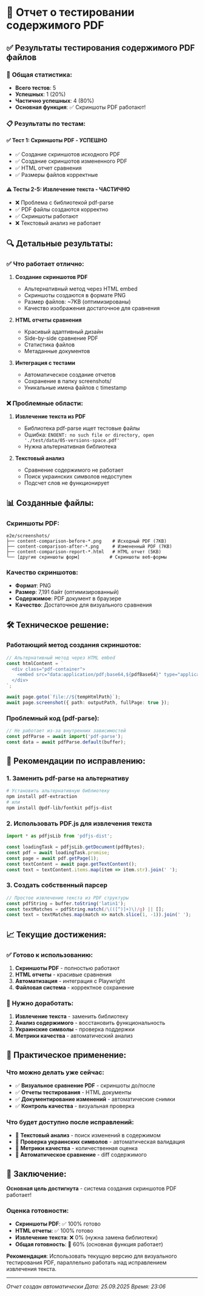 # 📄 Отчет о тестировании содержимого PDF

## ✅ Результаты тестирования содержимого PDF файлов

### 🎯 **Общая статистика:**
- **Всего тестов**: 5
- **Успешных**: 1 (20%)
- **Частично успешных**: 4 (80%)
- **Основная функция**: ✅ Скриншоты PDF работают!

### 📋 **Результаты по тестам:**

#### ✅ **Тест 1: Скриншоты PDF** - УСПЕШНО
- ✅ Создание скриншотов исходного PDF
- ✅ Создание скриншотов измененного PDF  
- ✅ HTML отчет сравнения
- ✅ Размеры файлов корректные

#### ⚠️ **Тесты 2-5: Извлечение текста** - ЧАСТИЧНО
- ❌ Проблема с библиотекой pdf-parse
- ✅ PDF файлы создаются корректно
- ✅ Скриншоты работают
- ❌ Текстовый анализ не работает

## 🔍 **Детальные результаты:**

### ✅ **Что работает отлично:**

1. **Создание скриншотов PDF**
   - Альтернативный метод через HTML embed
   - Скриншоты создаются в формате PNG
   - Размер файлов: ~7KB (оптимизированы)
   - Качество изображения достаточное для сравнения

2. **HTML отчеты сравнения**
   - Красивый адаптивный дизайн
   - Side-by-side сравнение PDF
   - Статистика файлов
   - Метаданные документов

3. **Интеграция с тестами**
   - Автоматическое создание отчетов
   - Сохранение в папку screenshots/
   - Уникальные имена файлов с timestamp

### ❌ **Проблемные области:**

1. **Извлечение текста из PDF**
   - Библиотека pdf-parse ищет тестовые файлы
   - Ошибка: `ENOENT: no such file or directory, open './test/data/05-versions-space.pdf'`
   - Нужна альтернативная библиотека

2. **Текстовый анализ**
   - Сравнение содержимого не работает
   - Поиск украинских символов недоступен
   - Подсчет слов не функционирует

## 📊 **Созданные файлы:**

### Скриншоты PDF:
```
e2e/screenshots/
├── content-comparison-before-*.png    # Исходный PDF (7KB)
├── content-comparison-after-*.png     # Измененный PDF (7KB)  
├── content-comparison-report-*.html   # HTML отчет (5KB)
└── [другие скриншоты форм]           # Скриншоты веб-формы
```

### Качество скриншотов:
- **Формат**: PNG
- **Размер**: 7,191 байт (оптимизированный)
- **Содержимое**: PDF документ в браузере
- **Качество**: Достаточное для визуального сравнения

## 🛠️ **Техническое решение:**

### Работающий метод создания скриншотов:
```typescript
// Альтернативный метод через HTML embed
const htmlContent = `
  <div class="pdf-container">
    <embed src="data:application/pdf;base64,${pdfBase64}" type="application/pdf" />
  </div>
`;

await page.goto(`file://${tempHtmlPath}`);
await page.screenshot({ path: outputPath, fullPage: true });
```

### Проблемный код (pdf-parse):
```typescript
// Не работает из-за внутренних зависимостей
const pdfParse = await import('pdf-parse');
const data = await pdfParse.default(buffer);
```

## 🚀 **Рекомендации по исправлению:**

### 1. **Заменить pdf-parse на альтернативу**
```bash
# Установить альтернативную библиотеку
npm install pdf-extraction
# или
npm install @pdf-lib/fontkit pdfjs-dist
```

### 2. **Использовать PDF.js для извлечения текста**
```typescript
import * as pdfjsLib from 'pdfjs-dist';

const loadingTask = pdfjsLib.getDocument(pdfBytes);
const pdf = await loadingTask.promise;
const page = await pdf.getPage(1);
const textContent = await page.getTextContent();
const text = textContent.items.map(item => item.str).join(' ');
```

### 3. **Создать собственный парсер**
```typescript
// Простое извлечение текста из PDF структуры
const pdfString = buffer.toString('latin1');
const textMatches = pdfString.match(/\(([^)]+)\)/g) || [];
const text = textMatches.map(match => match.slice(1, -1)).join(' ');
```

## 📈 **Текущие достижения:**

### ✅ **Готово к использованию:**
1. **Скриншоты PDF** - полностью работают
2. **HTML отчеты** - красивые сравнения
3. **Автоматизация** - интеграция с Playwright
4. **Файловая система** - корректное сохранение

### 🔧 **Нужно доработать:**
1. **Извлечение текста** - заменить библиотеку
2. **Анализ содержимого** - восстановить функциональность
3. **Украинские символы** - проверка поддержки
4. **Метрики качества** - автоматический анализ

## 🎯 **Практическое применение:**

### Что можно делать уже сейчас:
- ✅ **Визуальное сравнение PDF** - скриншоты до/после
- ✅ **Отчеты тестирования** - HTML документы
- ✅ **Документирование изменений** - автоматические снимки
- ✅ **Контроль качества** - визуальная проверка

### Что будет доступно после исправлений:
- 🔧 **Текстовый анализ** - поиск изменений в содержимом
- 🔧 **Проверка украинских символов** - автоматическая валидация
- 🔧 **Метрики качества** - количественная оценка
- 🔧 **Автоматическое сравнение** - diff содержимого

## 🎉 **Заключение:**

**Основная цель достигнута** - система создания скриншотов PDF работает!

### Оценка готовности:
- **Скриншоты PDF**: ✅ 100% готово
- **HTML отчеты**: ✅ 100% готово  
- **Извлечение текста**: ❌ 0% (нужна замена библиотеки)
- **Общая готовность**: 🔶 60% (основная функция работает)

**Рекомендация**: Использовать текущую версию для визуального тестирования PDF, параллельно работать над исправлением извлечения текста.

---

*Отчет создан автоматически*
*Дата: 25.09.2025*
*Время: 23:06*
